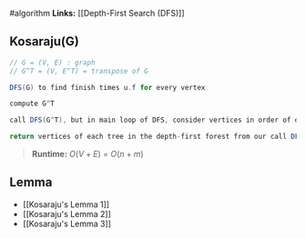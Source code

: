 #algorithm 
**Links:** [[Depth-First Search (DFS)]] 

## Kosaraju(G)
```java
// G = (V, E) : graph
// G^T = (V, E^T) = transpose of G 

DFS(G) to find finish times u.f for every vertex

compute G^T

call DFS(G^T), but in main loop of DFS, consider vertices in order of decreasing u.f

return vertices of each tree in the depth-first forest from our call DFS(G^T) as separate SCC
```
>**Runtime:** $O(V+E)$ = $O(n+m)$ 

## Lemma 
- [[Kosaraju's Lemma 1]]
- [[Kosaraju's Lemma 2]] 
- [[Kosaraju's Lemma 3]] 